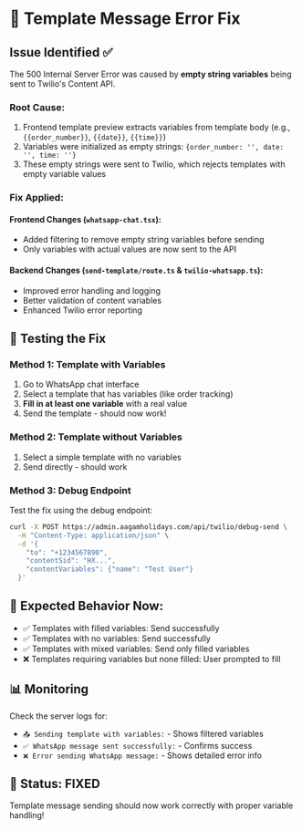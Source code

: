 # 🔧 Template Message Error Fix

## Issue Identified ✅

The 500 Internal Server Error was caused by **empty string variables** being sent to Twilio's Content API.

### Root Cause:
1. Frontend template preview extracts variables from template body (e.g., `{{order_number}}`, `{{date}}`, `{{time}}`)
2. Variables were initialized as empty strings: `{order_number: '', date: '', time: ''}`
3. These empty strings were sent to Twilio, which rejects templates with empty variable values

### Fix Applied:

#### Frontend Changes (`whatsapp-chat.tsx`):
- Added filtering to remove empty string variables before sending
- Only variables with actual values are now sent to the API

#### Backend Changes (`send-template/route.ts` & `twilio-whatsapp.ts`):
- Improved error handling and logging
- Better validation of content variables
- Enhanced Twilio error reporting

## 🧪 Testing the Fix

### Method 1: Template with Variables
1. Go to WhatsApp chat interface
2. Select a template that has variables (like order tracking)
3. **Fill in at least one variable** with a real value
4. Send the template - should now work!

### Method 2: Template without Variables  
1. Select a simple template with no variables
2. Send directly - should work

### Method 3: Debug Endpoint
Test the fix using the debug endpoint:
```bash
curl -X POST https://admin.aagamholidays.com/api/twilio/debug-send \
  -H "Content-Type: application/json" \
  -d '{
    "to": "+1234567890",
    "contentSid": "HX...",
    "contentVariables": {"name": "Test User"}
  }'
```

## 🎯 Expected Behavior Now:

- ✅ Templates with filled variables: Send successfully
- ✅ Templates with no variables: Send successfully  
- ✅ Templates with mixed variables: Send only filled variables
- ❌ Templates requiring variables but none filled: User prompted to fill

## 📊 Monitoring

Check the server logs for:
- `📤 Sending template with variables:` - Shows filtered variables
- `✅ WhatsApp message sent successfully:` - Confirms success
- `❌ Error sending WhatsApp message:` - Shows detailed error info

## 🎉 Status: FIXED

Template message sending should now work correctly with proper variable handling!
